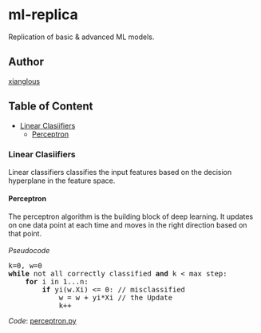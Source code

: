 # ml-replica
Replication of basic &amp; advanced ML models.<br>

## Author
[xianglous](https://github.com/xianglous)

## Table of Content
- [Linear Clasiifiers](#linear-clasiifiers)
  - [Perceptron](#perceptron)

### Linear Clasiifiers
Linear classifiers classifies the input features based on the decision hyperplane in the feature space.

#### Perceptron
The perceptron algorithm is the building block of deep learning. It updates on one data point at each time and moves in the right direction based on that point. <br><br>
*Pseudocode*
<pre>
k=0, w=0
<b>while</b> not all correctly classified <b>and</b> k < max step:
    <b>for</b> i in 1...n:
        <b>if</b> yi(w.Xi) <= 0: // misclassified
            w = w + yi*Xi // the Update
            k++
</pre>

*Code*: <a href="https://github.com/xianglous/ml-replica/blob/main/Linear%20Classifiers/perceptron.py"><span style="font:Courier New, monospace;">perceptron.py</span></a>

